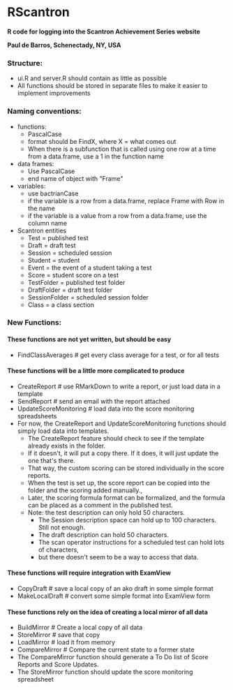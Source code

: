 # RScantron
**R code for logging into the Scantron Achievement Series website** 

**Paul de Barros, Schenectady, NY, USA**

### Structure:

* ui.R and server.R should contain as little as possible
* All functions should be stored in separate files to make it easier to implement improvements


### Naming conventions:

* functions:
    * PascalCase
    * format should be FindX, where X = what comes out
    * When there is a subfunction that is called using one row at a time from a data.frame, use a 1 in the function name
* data frames:
    * Use PascalCase
    * end name of object with "Frame"
* variables:
    * use bactrianCase
    * if the variable is a row from a data.frame, replace Frame with Row in the name
    * if the variable is a value from a row from a data.frame, use the column name
* Scantron entities
    * Test = published test
    * Draft = draft test
    * Session = scheduled session
    * Student = student
    * Event = the event of a student taking a test
    * Score = student score on a test
    * TestFolder = published test folder
    * DraftFolder = draft test folder
    * SessionFolder = scheduled session folder
    * Class = a class section
    

### New Functions:

#### These functions are not yet written, but should be easy
* FindClassAverages # get every class average for a test, or for all tests
  

#### These functions will be a little more complicated to produce
* CreateReport # use RMarkDown to write a report, or just load data in a template
* SendReport # send an email with the report attached
* UpdateScoreMonitoring # load data into the score monitoring spreadsheets
* For now, the CreateReport and UpdateScoreMonitoring functions should simply load data into templates.
  * The CreateReport feature should check to see if the template already exists in the folder.  
  * If it doesn't, it will put a copy there.  If it does, it will just update the one that's there.
  * That way, the custom scoring can be stored individually in the score reports.
  * When the test is set up, the score report can be copied into the folder and the scoring added manually.,
  * Later, the scoring formula format can be formalized, and the formula can be placed as a comment in the published test.
  * Note: the test description can only hold 50 characters.
    * The Session description space can hold up to 100 characters.  Still not enough.
    * The draft description can hold 50 characters.
    * The scan operator instructions for a scheduled test can hold lots of characters, 
    * but there doesn't seem to be a way to access that data.


#### These functions will require integration with ExamView
* CopyDraft # save a local copy of an ako draft in some simple format
* MakeLocalDraft # convert some simple format into ExamView form


#### These functions rely on the idea of creating a local mirror of all data
* BuildMirror # Create a local copy of all data
* StoreMirror # save that copy
* LoadMirror # load it from memory
* CompareMirror # Compare the current state to a former state 
* The CompareMirror function should generate a To Do list of Score Reports and Score Updates.
* The StoreMirror function should update the score monitoring spreadsheet